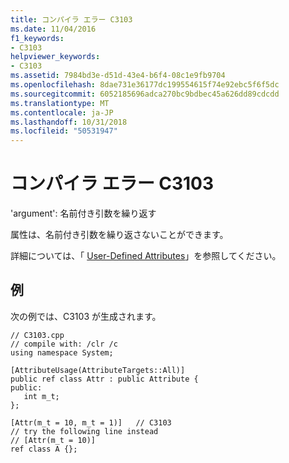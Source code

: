 ```yaml
---
title: コンパイラ エラー C3103
ms.date: 11/04/2016
f1_keywords:
- C3103
helpviewer_keywords:
- C3103
ms.assetid: 7984bd3e-d51d-43e4-b6f4-08c1e9fb9704
ms.openlocfilehash: 8dae731e36177dc199554615f74e92ebc5f6f5dc
ms.sourcegitcommit: 6052185696adca270bc9bdbec45a626dd89cdcdd
ms.translationtype: MT
ms.contentlocale: ja-JP
ms.lasthandoff: 10/31/2018
ms.locfileid: "50531947"
---
```

# <a name="compiler-error-c3103"></a>コンパイラ エラー C3103

'argument': 名前付き引数を繰り返す

属性は、名前付き引数を繰り返さないことができます。

詳細については、「 [User-Defined Attributes](../../windows/user-defined-attributes-cpp-component-extensions.md)」を参照してください。

## <a name="example"></a>例

次の例では、C3103 が生成されます。

```
// C3103.cpp
// compile with: /clr /c
using namespace System;

[AttributeUsage(AttributeTargets::All)]
public ref class Attr : public Attribute {
public:
   int m_t;
};

[Attr(m_t = 10, m_t = 1)]   // C3103
// try the following line instead
// [Attr(m_t = 10)]
ref class A {};
```